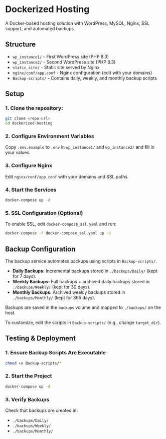 # Dockerized Hosting

A Docker-based hosting solution with WordPress, MySQL, Nginx, SSL support, and automated backups.

## Structure
- `wp_instance1/` - First WordPress site (PHP 8.3)
- `wp_instance2/` - Second WordPress site (PHP 8.3)
- `static_site/` - Static site served by Nginx
- `nginx/conf/app.conf` - Nginx configuration (edit with your domains)
- `Backup-scripts/` - Contains daily, weekly, and monthly backup scripts

## Setup
### 1. Clone the repository:
```bash
git clone <repo-url>
cd dockerized-hosting
```

### 2. Configure Environment Variables
Copy `.env.example` to `.env` in `wp_instance1/` and `wp_instance2/` and fill in your values.

### 3. Configure Nginx
Edit `nginx/conf/app.conf` with your domains and SSL paths.

### 4. Start the Services
```bash
docker-compose up -d
```

### 5. SSL Configuration (Optional)
To enable SSL, edit `docker-compose_ssl.yaml` and run:
```bash
docker-compose -f docker-compose_ssl.yaml up -d
```

## Backup Configuration
The backup service automates backups using scripts in `Backup-scripts/`.

- **Daily Backups:** Incremental backups stored in `./backups/Daily/` (kept for 7 days).
- **Weekly Backups:** Full backups + archived daily backups stored in `./backups/Weekly/` (kept for 30 days).
- **Monthly Backups:** Archived weekly backups stored in `./backups/Monthly/` (kept for 365 days).

Backups are saved in the `backups` volume and mapped to `./backups/` on the host.

To customize, edit the scripts in `Backup-scripts/` (e.g., change `target_dir`).

## Testing & Deployment
### 1. Ensure Backup Scripts Are Executable
```bash
chmod +x Backup-scripts/*
```

### 2. Start the Project
```bash
docker-compose up -d
```

### 3. Verify Backups
Check that backups are created in:
- `./backups/Daily/`
- `./backups/Weekly/`
- `./backups/Monthly/`